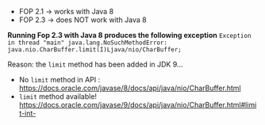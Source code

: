 * FOP 2.1 → works with Java 8
* FOP 2.3 → does NOT work with Java 8

**Running Fop 2.3 with Java 8 produces the following exception**
`Exception in thread "main" java.lang.NoSuchMethodError: java.nio.CharBuffer.limit(I)Ljava/nio/CharBuffer;`

Reason: the `limit` method has been added in JDK 9… 
* No `limit` method in API : https://docs.oracle.com/javase/8/docs/api/java/nio/CharBuffer.html 
* `limit` method available! https://docs.oracle.com/javase/9/docs/api/java/nio/CharBuffer.html#limit-int-
